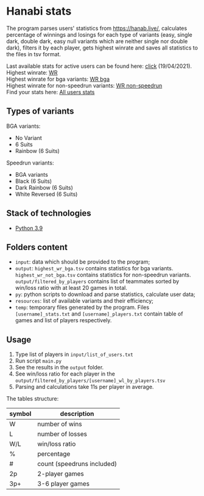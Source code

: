 # Hanabi stats

The program parses users' statistics from https://hanab.live/, calculates percentage of winnings and losings for each type of variants (easy, single dark, double dark, easy null variants which are neither single nor double dark), filters it by each player, gets highest winrate and saves all statistics to the files in tsv format.

Last available stats for active users can be found here: [click](https://github.com/Aigul9/hanabi-stats/blob/master/output/up_to_date_stats.tsv) (19/04/2021).<br/>
Highest winrate: [WR](https://github.com/Aigul9/hanabi-stats/blob/master/output/highest_wr_all.tsv)<br/>
Highest winrate for bga variants: [WR bga](https://github.com/Aigul9/hanabi-stats/blob/master/output/highest_wr_bga.tsv)<br/>
Highest winrate for non-speedrun variants: [WR non-speedrun](https://github.com/Aigul9/hanabi-stats/blob/master/output/highest_wr_non_speedrun.tsv)<br/>
Find your stats here: [All users stats](https://github.com/Aigul9/hanabi-stats/tree/master/output/filtered_by_players)

## Types of variants

BGA variants:
- No Variant
- 6 Suits
- Rainbow (6 Suits)

Speedrun variants:
- BGA variants
- Black (6 Suits)
- Dark Rainbow (6 Suits)
- White Reversed (6 Suits)

## Stack of technologies
- [Python 3.9](https://www.python.org/)

## Folders content
- ```input```: data which should be provided to the program;
- ```output```: ```highest_wr_bga.tsv``` contains statistics for bga variants. ```highest_wr_not_bga.tsv``` contains statistics for non-speedrun variants. ```output/filtered_by_players``` contains list of teammates sorted by win/loss ratio with at least 20 games in total.
- ```py```: python scripts to download and parse statistics, calculate user data;
- ```resources```: list of available variants and their efficiency;
- ```temp```: temporary files generated by the program. Files ```[username]_stats.txt``` and ```[username]_players.txt``` contain table of games and list of players respectively.

## Usage
1. Type list of players in ```input/list_of_users.txt```
2. Run script ```main.py```
3. See the results in the ```output``` folder.
4. See win/loss ratio for each player in the ```output/filtered_by_players/[username]_wl_by_players.tsv```
5. Parsing and calculations take 11s per player in average.

The tables structure:

symbol | description
-|-
W | number of wins
L | number of losses
W/L | win/loss ratio
% | percentage
\# | count (speedruns included)
2p | 2-player games
3p+ | 3-6 player games
